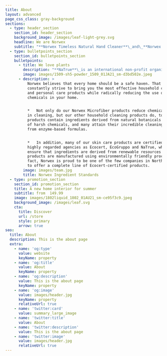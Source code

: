 ```yaml
---
title: About
layout: advanced
page_css_class: gray-background
sections:
  - type: header_section
    section_id: header_section
    background_image: /images/leaf-light-grey.svg
    headline: We are Norwex
    subtitle: "**Norwex Timeless Natural Hand Cleaner**\_and\_**Norwex Timeless Relaxation Rescue Gel**\_have been certified by two reputable certification agencies, EcoGruppo and NaTrue.\n\n\n\n![](https://shopus.norwex.biz/en_US/media-manager/cms-media/na-media/1471268745/149/)\n\n**EcoGruppo**, an Italian certification body, ensures that products are formulated with very pure raw materials, particularly from organic farming. EcoGruppo helps ensure eco-sustainable production within agriculture, manufacturing, processing and service industries to guarantee the absence of GMO and ionizing radiation, as well as pesticides and synthetic substances. EcoGruppo ensures that all ingredients and manufacturing processes reflect its organic certification requirements.\n"
  - type: bulletpoints_section
    section_id: bulletpoints_section
    bulletpoints:
      - title: We love plants
        description: "**NaTrue**\_is an international non-profit organization that promotes organic farming and acts to protect biodiversity. NaTrue certification means the product possesses the following attributes:\_\n\n\n\n*   Natural and organic ingredients\n\n*   Soft Manufacturing Processes\n\n*   Environmentally friendly practices\n\n*   No synthetic fragrances and colors\n\n*   No petroleum-derived products\n\n*   No GMOs\n\n*   No irradiation of end product or botanical ingredients\n\n*   Products must not be tested on animals\_\n\n![](https://shopus.norwex.biz/en_US/media-manager/cms-media/na-media/1475899156/411/)\n\n\_\n\n**BDIH**\_is an international organization that ensures the product is free from:\n\n*   Organic or synthetic dyes\n\n*   Synthetic fragrances\n\n*   Ethoxylated raw materials\n\n*   Silicones\n\n*   Paraffins and other petroleum products\n\nThe Norwex Body Lotion, Shower Gel and Hand Cream have all been certified by NaTrue and BDIH.\n"
        image: images/1509-sh5-powder_1509_01JA21_sm-d3bd502e.jpeg
      - description: >
          Norwex believes that every home should be a safe haven. That’s why we
          constantly strive to bring you the most effective household cleaning
          and personal care products while radically reducing the use of
          chemicals in your home.


          *   Not only do our Norwex Microfiber products reduce chemicals used
          in cleaning, but our other household cleaning products do, too. These
          products contain ingredients derived from natural botanicals instead
          of harsh chemicals, and many attain their incredible cleaning power
          from enzyme-based formulas.


          *   In addition, many of our skin care products are certified by such
          highly regarded agencies as Ecocert, EcoGruppo and NaTrue, which
          ensure that ingredients are derived from renewable resources and that
          products are manufactured using environmentally friendly processes. In
          fact, Norwex is proud to be one of the few companies in North America
          to offer a complete line of Ecocert-certified products.
        image: images/team.jpg
        title: Norwex Ingredient Standards
  - type: promotion_section
    section_id: promotion_section
    title: A new home interior for summer
    subtitle: from  149.99
    image: images/1802liquid_1802_01AU21_sm-ce95f3c9.jpeg
    background_image: /images/leaf.svg
    cta:
      title: Discover
      url: /store
      style: primary
      arrow: true
seo:
  title: About
  description: This is the about page
  extra:
    - name: 'og:type'
      value: website
      keyName: property
    - name: 'og:title'
      value: About
      keyName: property
    - name: 'og:description'
      value: This is the about page
      keyName: property
    - name: 'og:image'
      value: images/header.jpg
      keyName: property
      relativeUrl: true
    - name: 'twitter:card'
      value: summary_large_image
    - name: 'twitter:title'
      value: About
    - name: 'twitter:description'
      value: This is the about page
    - name: 'twitter:image'
      value: images/header.jpg
      relativeUrl: true
---
```

